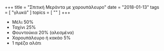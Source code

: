 +++
title = "Σπιτική Μεράντα με χαρουπάλευρο"
date = "2018-01-13"
tags = [ "γλυκά" ]
topics = [ "" ]
+++

-   Μέλι 50%
-   Ταχίνι 25%
-   Φουντούκια 20% (αλεσμένα)
-   Χαρουπάλευρο ή κακάο 5%
-   1 πρέζα αλάτι
